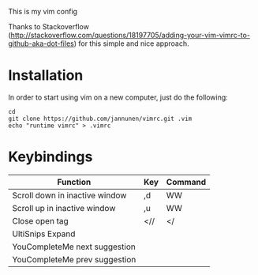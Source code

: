 This is my vim config

Thanks to Stackoverflow (http://stackoverflow.com/questions/18197705/adding-your-vim-vimrc-to-github-aka-dot-files) for this simple and nice approach.

# Installation
In order to start using vim on a new computer, just do the following:

```
cd
git clone https://github.com/jannunen/vimrc.git .vim
echo "runtime vimrc" > .vimrc
```

# Keybindings

| Function                        | Key       | Command            |
| ------------------------------- | --------- | ------------------ |
| Scroll down in inactive window  | ,d        | <C-W>W<C-D><C-W>W  |
| Scroll up in inactive window    | ,u        | <C-W>W<C-U><C-W>W  |
| Close open tag                  | <//       | </<C-X><C-O>       |
| UltiSnips Expand                | <tab>     |                    |
| YouCompleteMe next suggestion   | <C-n>     |                    |
| YouCompleteMe prev suggestion   | <C-p>     |                    |

